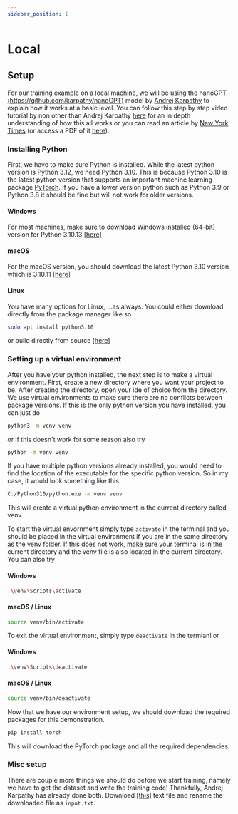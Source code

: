 ```yaml
---
sidebar_position: 1
---
```


# Local

## Setup

For our training example on a local machine, we will be using the nanoGPT [(https://github.com/karpathy/nanoGPT)](https://github.com/karpathy/nanoGPT) model by [Andrej Karpathy](https://karpathy.ai/) to explain how it works at a basic level. You can follow this step by step video tutorial by non other than Andrej Karpathy [here](https://www.youtube.com/watch?v=kCc8FmEb1nY) for an in depth understanding of how this all works or you can read an article by [New York Times](https://www.nytimes.com/interactive/2023/04/26/upshot/gpt-from-scratch.html) (or access a PDF of it [here](https://courses.cs.washington.edu/courses/cse473/23sp/uwnetid/lit/Let_Us_GPT.pdf)).

### Installing Python

First, we have to make sure Python is installed. While the latest python version is Python 3.12, we need Python 3.10. This is because Python 3.10 is the latest python version that supports an important machine learning package [PyTorch](https://pytorch.org/). If you have a lower version python such as Python 3.9 or Python 3.8 it should be fine but will not work for older versions.

#### Windows

For most machines, make sure to download Windows installed (64-bit) version for Python 3.10.13 [[here]](https://www.python.org/downloads/windows/)

#### macOS

For the macOS version, you should download the latest Python 3.10 version which is 3.10.11 [[here]](https://www.python.org/downloads/macos/)

#### Linux

You have many options for Linux, ...as always. You could either download directly from the package manager like so

```bash
sudo apt install python3.10
```

or build directly from source [[here]](https://www.python.org/downloads/source/)

### Setting up a virtual environment

After you have your python installed, the next step is to make a virtual environment. First, create a new directory where you want your project to be. After creating the directory, open your ide of choice from the directory. We use virtual environments to make sure there are no conflicts between package versions. If this is the only python version you have installed, you can just do

```bash
python3 -m venv venv
```

or if this doesn't work for some reason also try

```bash
python -m venv venv
```

If you have multiple python versions already installed, you would need to find the location of the executable for the specific python version. So in my case, it would look something like this.

```bash
C:/Python310/python.exe -m venv venv
```

This will create a virtual python environment in the current directory called venv.

To start the virtual envornment simply type ```activate``` in the terminal and you should be placed in the virtual environment if you are in the same directory as the venv folder. If this does not work, make sure your terminal is in the current directory and the venv file is also located in the current directory. You can also try

#### Windows

```bash
.\venv\Scripts\activate
```

#### macOS / Linux

```bash
source venv/bin/activate
```

To exit the virtual environment, simply type ```deactivate``` in the termianl or

#### Windows

```bash
.\venv\Scripts\deactivate
```

#### macOS / Linux

```bash
source venv/bin/deactivate
```

Now that we have our environment setup, we should download the required packages for this demonstration.

```bash
pip install torch
```

This will download the PyTorch package and all the required dependencies.

### Misc setup

There are couple more things we should do before we start training, namely we have to get the dataset and write the training code! Thankfully, Andrej Karpathy has already done both. Download [[this]](https://raw.githubusercontent.com/karpathy/char-rnn/master/data/tinyshakespeare/input.txt) text file and rename the downloaded file as ```input.txt```.
